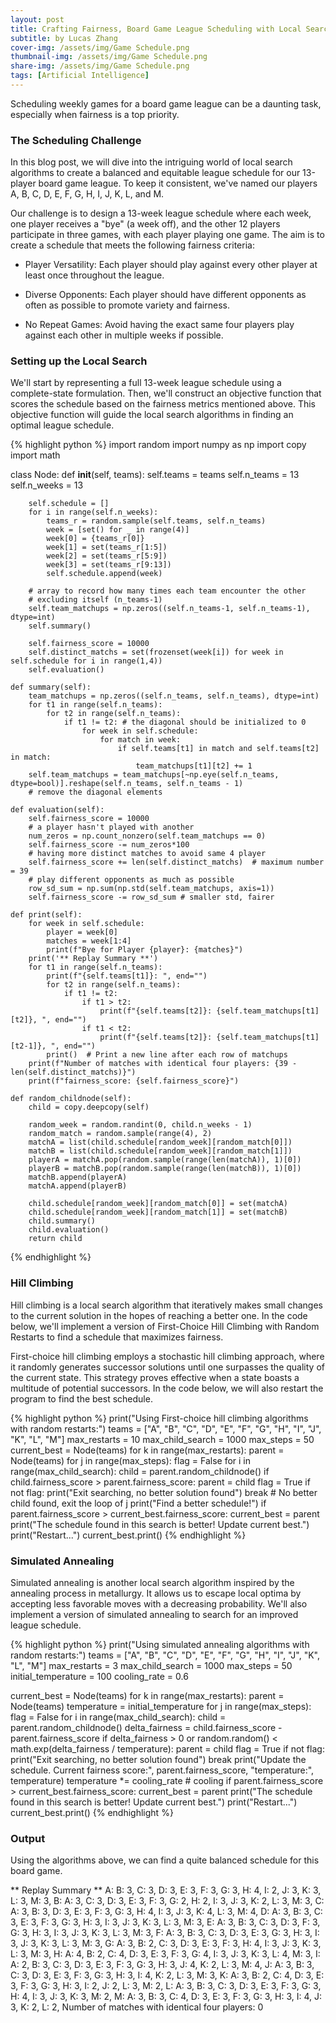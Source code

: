```yaml
---
layout: post
title: Crafting Fairness, Board Game League Scheduling with Local Search
subtitle: by Lucas Zhang
cover-img: /assets/img/Game Schedule.png
thumbnail-img: /assets/img/Game Schedule.png
share-img: /assets/img/Game Schedule.png
tags: [Artificial Intelligence]
---
```


Scheduling weekly games for a board game league can be a daunting task, especially when fairness is a top priority. 

### The Scheduling Challenge

In this blog post, we will dive into the intriguing world of local search algorithms to create a balanced and equitable league schedule for our 13-player board game league. To keep it consistent, we've named our players A, B, C, D, E, F, G, H, I, J, K, L, and M.

Our challenge is to design a 13-week league schedule where each week, one player receives a "bye" (a week off), and the other 12 players participate in three games, with each player playing one game. The aim is to create a schedule that meets the following fairness criteria:

*  Player Versatility: Each player should play against every other player at least once throughout the league.

*  Diverse Opponents: Each player should have different opponents as often as possible to promote variety and fairness.

*  No Repeat Games: Avoid having the exact same four players play against each other in multiple weeks if possible.

### Setting up the Local Search

We'll start by representing a full 13-week league schedule using a complete-state formulation. Then, we'll construct an objective function that scores the schedule based on the fairness metrics mentioned above. This objective function will guide the local search algorithms in finding an optimal league schedule.

{% highlight python %}
import random
import numpy as np
import copy
import math

class Node:
    def __init__(self, teams):
        self.teams = teams
        self.n_teams = 13
        self.n_weeks = 13
        
        self.schedule = []
        for i in range(self.n_weeks):
            teams_r = random.sample(self.teams, self.n_teams)
            week = [set() for _ in range(4)]
            week[0] = {teams_r[0]}
            week[1] = set(teams_r[1:5])
            week[2] = set(teams_r[5:9])
            week[3] = set(teams_r[9:13])
            self.schedule.append(week)
        
        # array to record how many times each team encounter the other
        # excluding itself (n_teams-1) 
        self.team_matchups = np.zeros((self.n_teams-1, self.n_teams-1), dtype=int)
        self.summary()
        
        self.fairness_score = 10000
        self.distinct_matchs = set(frozenset(week[i]) for week in self.schedule for i in range(1,4))
        self.evaluation()
            
    def summary(self):
        team_matchups = np.zeros((self.n_teams, self.n_teams), dtype=int)
        for t1 in range(self.n_teams):
            for t2 in range(self.n_teams):
                if t1 != t2: # the diagonal should be initialized to 0
                    for week in self.schedule:
                        for match in week:
                            if self.teams[t1] in match and self.teams[t2] in match:
                                team_matchups[t1][t2] += 1
        self.team_matchups = team_matchups[~np.eye(self.n_teams, dtype=bool)].reshape(self.n_teams, self.n_teams - 1)
        # remove the diagonal elements
        
    def evaluation(self):
        self.fairness_score = 10000
        # a player hasn't played with another
        num_zeros = np.count_nonzero(self.team_matchups == 0)
        self.fairness_score -= num_zeros*100
        # having more distinct matches to avoid same 4 player
        self.fairness_score += len(self.distinct_matchs)  # maximum number = 39
        # play different opponents as much as possible
        row_sd_sum = np.sum(np.std(self.team_matchups, axis=1))
        self.fairness_score -= row_sd_sum # smaller std, fairer
        
    def print(self):
        for week in self.schedule:
            player = week[0]
            matches = week[1:4]
            print(f"Bye for Player {player}: {matches}")
        print('** Replay Summary **')
        for t1 in range(self.n_teams):
            print(f"{self.teams[t1]}: ", end="")
            for t2 in range(self.n_teams):
                if t1 != t2:
                    if t1 > t2:
                        print(f"{self.teams[t2]}: {self.team_matchups[t1][t2]}, ", end="")
                    if t1 < t2:
                        print(f"{self.teams[t2]}: {self.team_matchups[t1][t2-1]}, ", end="")
            print()  # Print a new line after each row of matchups
        print(f"Number of matches with identical four players: {39 - len(self.distinct_matchs)}")
        print(f"fairness_score: {self.fairness_score}")
        
    def random_childnode(self):
        child = copy.deepcopy(self)
        
        random_week = random.randint(0, child.n_weeks - 1)
        random_match = random.sample(range(4), 2)
        matchA = list(child.schedule[random_week][random_match[0]])
        matchB = list(child.schedule[random_week][random_match[1]])
        playerA = matchA.pop(random.sample(range(len(matchA)), 1)[0])
        playerB = matchB.pop(random.sample(range(len(matchB)), 1)[0])
        matchB.append(playerA)
        matchA.append(playerB)
        
        child.schedule[random_week][random_match[0]] = set(matchA)
        child.schedule[random_week][random_match[1]] = set(matchB)
        child.summary()
        child.evaluation()
        return child
{% endhighlight %}

### Hill Climbing

Hill climbing is a local search algorithm that iteratively makes small changes to the current solution in the hopes of reaching a better one. In the code below, we'll implement a version of First-Choice Hill Climbing with Random Restarts to find a schedule that maximizes fairness.

First-choice hill climbing employs a stochastic hill climbing approach, where it randomly generates successor solutions until one surpasses the quality of the current state. This strategy proves effective when a state boasts a multitude of potential successors. In the code below, we will also restart the program to find the best schedule.

{% highlight python %}
print("Using First-choice hill climbing algorithms with random restarts:")
teams = ["A", "B", "C", "D", "E", "F", "G", "H", "I", "J", "K", "L", "M"]
max_restarts = 10
max_child_search = 1000
max_steps = 50
current_best = Node(teams)
for k in range(max_restarts):
    parent = Node(teams)
    for j in range(max_steps):
        flag = False
        for i in range(max_child_search):
            child = parent.random_childnode()
            if child.fairness_score > parent.fairness_score:
                parent = child
                flag = True
        if not flag:
            print("Exit searching, no better solution found")
            break  # No better child found, exit the loop of j
        print("Find a better schedule!")
    if parent.fairness_score > current_best.fairness_score:
        current_best = parent
        print("The schedule found in this search is better! Update current best.")
    print("Restart...")
current_best.print()
{% endhighlight %}


### Simulated Annealing

Simulated annealing is another local search algorithm inspired by the annealing process in metallurgy. It allows us to escape local optima by accepting less favorable moves with a decreasing probability. We'll also implement a version of simulated annealing to search for an improved league schedule.

{% highlight python %}
print("Using simulated annealing algorithms with random restarts:")
teams = ["A", "B", "C", "D", "E", "F", "G", "H", "I", "J", "K", "L", "M"]
max_restarts = 3
max_child_search = 1000
max_steps = 50
initial_temperature = 100
cooling_rate = 0.6

current_best = Node(teams)
for k in range(max_restarts):
    parent = Node(teams)
    temperature = initial_temperature
    for j in range(max_steps):
        flag = False
        for i in range(max_child_search):
            child = parent.random_childnode()
            delta_fairness = child.fairness_score - parent.fairness_score
            if delta_fairness > 0 or random.random() < math.exp(delta_fairness / temperature):
                parent = child
                flag = True
        if not flag:
            print("Exit searching, no better solution found")
            break
        print("Update the schedule. Current fairness score:", parent.fairness_score, "temperature:", temperature)
        temperature *= cooling_rate # cooling
    if parent.fairness_score > current_best.fairness_score:
        current_best = parent
        print("The schedule found in this search is better! Update current best.")
    print("Restart...")
current_best.print()
{% endhighlight %}

### Output

Using the algorithms above, we can find a quite balanced schedule for this board game.

** Replay Summary **
A: B: 3, C: 3, D: 3, E: 3, F: 3, G: 3, H: 4, I: 2, J: 3, K: 3, L: 3, M: 3, 
B: A: 3, C: 3, D: 3, E: 3, F: 3, G: 2, H: 2, I: 3, J: 3, K: 2, L: 3, M: 3, 
C: A: 3, B: 3, D: 3, E: 3, F: 3, G: 3, H: 4, I: 3, J: 3, K: 4, L: 3, M: 4, 
D: A: 3, B: 3, C: 3, E: 3, F: 3, G: 3, H: 3, I: 3, J: 3, K: 3, L: 3, M: 3, 
E: A: 3, B: 3, C: 3, D: 3, F: 3, G: 3, H: 3, I: 3, J: 3, K: 3, L: 3, M: 3, 
F: A: 3, B: 3, C: 3, D: 3, E: 3, G: 3, H: 3, I: 3, J: 3, K: 3, L: 3, M: 3, 
G: A: 3, B: 2, C: 3, D: 3, E: 3, F: 3, H: 4, I: 3, J: 3, K: 3, L: 3, M: 3, 
H: A: 4, B: 2, C: 4, D: 3, E: 3, F: 3, G: 4, I: 3, J: 3, K: 3, L: 4, M: 3, 
I: A: 2, B: 3, C: 3, D: 3, E: 3, F: 3, G: 3, H: 3, J: 4, K: 2, L: 3, M: 4, 
J: A: 3, B: 3, C: 3, D: 3, E: 3, F: 3, G: 3, H: 3, I: 4, K: 2, L: 3, M: 3, 
K: A: 3, B: 2, C: 4, D: 3, E: 3, F: 3, G: 3, H: 3, I: 2, J: 2, L: 3, M: 2, 
L: A: 3, B: 3, C: 3, D: 3, E: 3, F: 3, G: 3, H: 4, I: 3, J: 3, K: 3, M: 2, 
M: A: 3, B: 3, C: 4, D: 3, E: 3, F: 3, G: 3, H: 3, I: 4, J: 3, K: 2, L: 2, 
Number of matches with identical four players: 0
